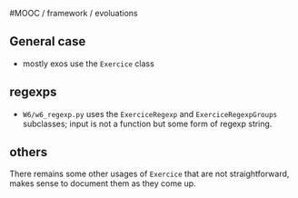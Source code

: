 #MOOC / framework / evoluations

## General case 

* mostly exos use the `Exercice` class

## regexps

* `W6/w6_regexp.py` uses the `ExerciceRegexp` and `ExerciceRegexpGroups` subclasses; input is not a function but some form of regexp string.

## others

There remains some other usages of `Exercice` that are not straightforward, makes sense to document them as they come up.


